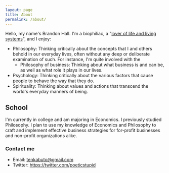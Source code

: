 ```yaml
---
layout: page
title: About
permalink: /about/
---
```


Hello, my name's Brandon Hall. I'm a biophiliac, a "[lover of life and living systems](http://wikipedia.en.org/wiki/Biophilia_hypothesis "Biophilia hypothesis")", and I enjoy:

* Philosophy: Thinking critically about the concepts that I and others behold in our everyday lives, often without any deep or deliberate examination of such. For instance, I'm quite involved with the
    * Philosophy of business: Thinking about what business is and can be, as well as what role it plays in our lives.
* Psychology: Thinking critically about the various factors that cause people to behave the way that they do.
* Spirituality: Thinking about values and actions that transcend the world's everyday manners of being.

## School
I'm currently in college and am majoring in Economics. I previously studied Philosophy. I plan to use my knowledge of Economics and Philosophy to craft and implement effective business strategies for for-profit businesses and non-profit organizations alike.

### Contact me

* Email: <tenkabuto@gmail.com>
* Twitter: <https://twitter.com/poeticstupid>
